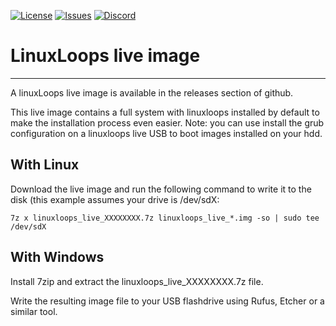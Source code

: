 <div id="top"></div>

<!-- Shields/Logos -->
[![License][license-shield]][license-url]
[![Issues][issues-shield]][issues-url]
[![Discord][discord-shield]][discord-url]
  
# LinuxLoops live image
  
  ***

A linuxLoops live image is available in the releases section of github.

This live image contains a full system with linuxloops installed by default to make the installation process even easier.
Note: you can use install the grub configuration on a linuxloops live USB to boot images installed on your hdd.


## With Linux

Download the live image and run the following command to write it to the disk (this example assumes your drive is /dev/sdX:

`7z x linuxloops_live_XXXXXXXX.7z linuxloops_live_*.img -so | sudo tee /dev/sdX`


## With Windows

Install 7zip and extract the linuxloops_live_XXXXXXXX.7z file.

Write the resulting image file to your USB flashdrive using Rufus, Etcher or a similar tool.


<!-- Reference Links -->
<!-- Badges -->
[license-shield]: https://img.shields.io/github/license/sebanc/linuxloops?label=License&logo=Github&style=flat-square
[license-url]: ./LICENSE
[issues-shield]: https://img.shields.io/github/issues/sebanc/linuxloops?label=Issues&logo=Github&style=flat-square
[issues-url]: https://github.com/sebanc/linuxloops/issues
[discord-shield]: https://img.shields.io/badge/Discord-Join-7289da?style=flat-square&logo=discord&logoColor=%23FFFFFF
[discord-url]: https://discord.gg/x2EgK2M

